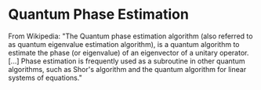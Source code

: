 # Quantum Phase Estimation

From Wikipedia:
"The Quantum phase estimation algorithm (also referred to as quantum eigenvalue estimation algorithm), is a quantum algorithm to estimate the phase (or eigenvalue) of an eigenvector of a unitary operator. [...] Phase estimation is frequently used as a subroutine in other quantum algorithms, such as Shor's algorithm and the quantum algorithm for linear systems of equations."
